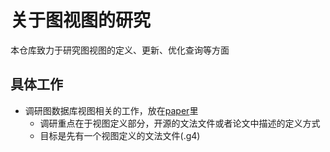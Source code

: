 # 关于图视图的研究
本仓库致力于研究图视图的定义、更新、优化查询等方面
## 具体工作
* 调研图数据库视图相关的工作，放在[paper](http://222.195.92.204:1480/graph/graph-views/-/blob/master/paper.md)里
    * 调研重点在于视图定义部分，开源的文法文件或者论文中描述的定义方式
    * 目标是先有一个视图定义的文法文件(.g4)